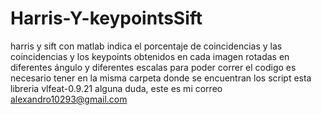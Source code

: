 # Harris-Y-keypointsSift
harris y sift con matlab indica el porcentaje de coincidencias y las coincidencias y los keypoints obtenidos en cada imagen rotadas en diferentes ángulo y diferentes escalas
 para poder correr el codigo es necesario tener en la misma carpeta donde se encuentran los script esta libreria vlfeat-0.9.21
 alguna duda, este es mi correo alexandro10293@gmail.com 
